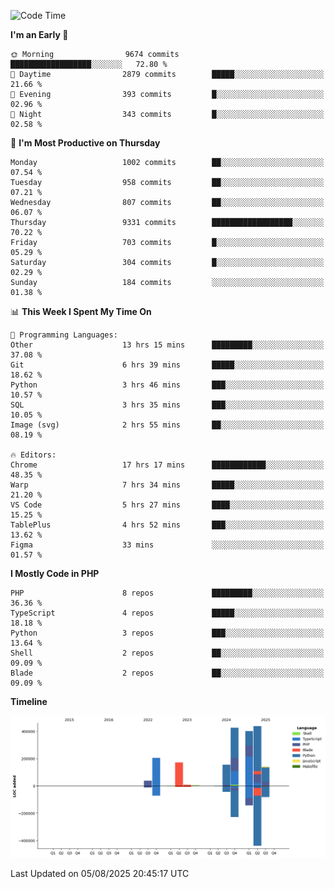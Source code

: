 <!--START_SECTION:waka-->
![Code Time](http://img.shields.io/badge/Code%20Time-3%2C941%20hrs%2030%20mins-blue)

**I'm an Early 🐤** 

```text
🌞 Morning                9674 commits        ██████████████████░░░░░░░   72.80 % 
🌆 Daytime                2879 commits        █████░░░░░░░░░░░░░░░░░░░░   21.66 % 
🌃 Evening                393 commits         █░░░░░░░░░░░░░░░░░░░░░░░░   02.96 % 
🌙 Night                  343 commits         █░░░░░░░░░░░░░░░░░░░░░░░░   02.58 % 
```
📅 **I'm Most Productive on Thursday** 

```text
Monday                   1002 commits        ██░░░░░░░░░░░░░░░░░░░░░░░   07.54 % 
Tuesday                  958 commits         ██░░░░░░░░░░░░░░░░░░░░░░░   07.21 % 
Wednesday                807 commits         ██░░░░░░░░░░░░░░░░░░░░░░░   06.07 % 
Thursday                 9331 commits        ██████████████████░░░░░░░   70.22 % 
Friday                   703 commits         █░░░░░░░░░░░░░░░░░░░░░░░░   05.29 % 
Saturday                 304 commits         █░░░░░░░░░░░░░░░░░░░░░░░░   02.29 % 
Sunday                   184 commits         ░░░░░░░░░░░░░░░░░░░░░░░░░   01.38 % 
```


📊 **This Week I Spent My Time On** 

```text
💬 Programming Languages: 
Other                    13 hrs 15 mins      █████████░░░░░░░░░░░░░░░░   37.08 % 
Git                      6 hrs 39 mins       █████░░░░░░░░░░░░░░░░░░░░   18.62 % 
Python                   3 hrs 46 mins       ███░░░░░░░░░░░░░░░░░░░░░░   10.57 % 
SQL                      3 hrs 35 mins       ███░░░░░░░░░░░░░░░░░░░░░░   10.05 % 
Image (svg)              2 hrs 55 mins       ██░░░░░░░░░░░░░░░░░░░░░░░   08.19 % 

🔥 Editors: 
Chrome                   17 hrs 17 mins      ████████████░░░░░░░░░░░░░   48.35 % 
Warp                     7 hrs 34 mins       █████░░░░░░░░░░░░░░░░░░░░   21.20 % 
VS Code                  5 hrs 27 mins       ████░░░░░░░░░░░░░░░░░░░░░   15.25 % 
TablePlus                4 hrs 52 mins       ███░░░░░░░░░░░░░░░░░░░░░░   13.62 % 
Figma                    33 mins             ░░░░░░░░░░░░░░░░░░░░░░░░░   01.57 % 
```

**I Mostly Code in PHP** 

```text
PHP                      8 repos             █████████░░░░░░░░░░░░░░░░   36.36 % 
TypeScript               4 repos             █████░░░░░░░░░░░░░░░░░░░░   18.18 % 
Python                   3 repos             ███░░░░░░░░░░░░░░░░░░░░░░   13.64 % 
Shell                    2 repos             ██░░░░░░░░░░░░░░░░░░░░░░░   09.09 % 
Blade                    2 repos             ██░░░░░░░░░░░░░░░░░░░░░░░   09.09 % 
```



**Timeline**

![Lines of Code chart](https://raw.githubusercontent.com/abrahamgreyson/abrahamgreyson/main/assets/bar_graph.png)


 Last Updated on 05/08/2025 20:45:17 UTC
<!--END_SECTION:waka-->
